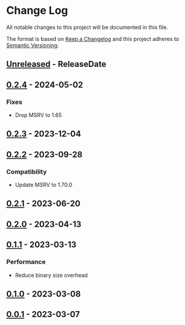 # Change Log
All notable changes to this project will be documented in this file.

The format is based on [Keep a Changelog](http://keepachangelog.com/)
and this project adheres to [Semantic Versioning](http://semver.org/).

<!-- next-header -->
## [Unreleased] - ReleaseDate

## [0.2.4] - 2024-05-02

### Fixes

- Drop MSRV to 1.65

## [0.2.3] - 2023-12-04

## [0.2.2] - 2023-09-28

### Compatibility

- Update MSRV to 1.70.0

## [0.2.1] - 2023-06-20

## [0.2.0] - 2023-04-13

## [0.1.1] - 2023-03-13

### Performance

- Reduce binary size overhead

## [0.1.0] - 2023-03-08

## [0.0.1] - 2023-03-07

<!-- next-url -->
[Unreleased]: https://github.com/rust-cli/anstyle/compare/anstyle-parse-v0.2.4...HEAD
[0.2.4]: https://github.com/rust-cli/anstyle/compare/anstyle-parse-v0.2.3...anstyle-parse-v0.2.4
[0.2.3]: https://github.com/rust-cli/anstyle/compare/anstyle-parse-v0.2.2...anstyle-parse-v0.2.3
[0.2.2]: https://github.com/rust-cli/anstyle/compare/anstyle-parse-v0.2.1...anstyle-parse-v0.2.2
[0.2.1]: https://github.com/rust-cli/anstyle/compare/anstyle-parse-v0.2.0...anstyle-parse-v0.2.1
[0.2.0]: https://github.com/rust-cli/anstyle/compare/anstyle-parse-v0.1.1...anstyle-parse-v0.2.0
[0.1.1]: https://github.com/rust-cli/anstyle/compare/anstyle-parse-v0.1.0...anstyle-parse-v0.1.1
[0.1.0]: https://github.com/rust-cli/anstyle/compare/anstyle-parse-v0.0.1...anstyle-parse-v0.1.0
[0.0.1]: https://github.com/rust-cli/anstyle/compare/3279127...anstyle-parse-v0.0.1
